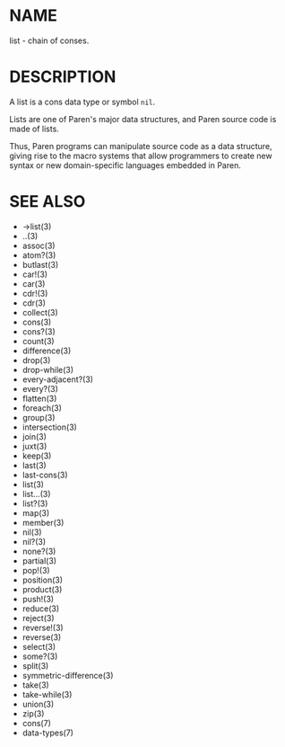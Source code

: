 # NAME
list - chain of conses.

# DESCRIPTION
A list is a cons data type or symbol `nil`.

Lists are one of Paren's major data structures, and Paren source code is made of lists.

Thus, Paren programs can manipulate source code as a data structure, giving rise to the macro systems that allow programmers to create new syntax or new domain-specific languages embedded in Paren.

# SEE ALSO
- ->list(3)
- ..(3)
- assoc(3)
- atom?(3)
- butlast(3)
- car!(3)
- car(3)
- cdr!(3)
- cdr(3)
- collect(3)
- cons(3)
- cons?(3)
- count(3)
- difference(3)
- drop(3)
- drop-while(3)
- every-adjacent?(3)
- every?(3)
- flatten(3)
- foreach(3)
- group(3)
- intersection(3)
- join(3)
- juxt(3)
- keep(3)
- last(3)
- last-cons(3)
- list(3)
- list...(3)
- list?(3)
- map(3)
- member(3)
- nil(3)
- nil?(3)
- none?(3)
- partial(3)
- pop!(3)
- position(3)
- product(3)
- push!(3)
- reduce(3)
- reject(3)
- reverse!(3)
- reverse(3)
- select(3)
- some?(3)
- split(3)
- symmetric-difference(3)
- take(3)
- take-while(3)
- union(3)
- zip(3)
- cons(7)
- data-types(7)
